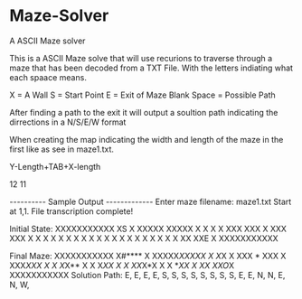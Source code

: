 # Maze-Solver
A ASCII Maze solver 

This is a ASCII Maze solve that will use recurions to traverse through a maze that has been decoded from a TXT File.
With the letters indiating what each spaace means. 

X = A Wall 
S = Start Point 
E = Exit of Maze
Blank Space = Possible Path 

After finding a path to the exit it will output a soultion path indicating the dirrections in a N/S/E/W format 

When creating the map indicating the width and length of the maze in the first like as see in maze1.txt. 

Y-Length+TAB+X-length  

12  11

---------- Sample Output -------------
Enter maze filename: maze1.txt
Start at 1,1.
File transcription complete!

Initial State:
XXXXXXXXXXX
XS        X
XXXXX XXXXX
X   X X   X
XXX     XXX
X XXX XXX X
X   X X   X
X   X X   X
X X X X X X
X X     X X
X  XX XXE X
XXXXXXXXXXX

Final Maze:
XXXXXXXXXXX
X#****    X
XXXXX*XXXXX
X   X*X   X
XXX  *  XXX
X XXX*XXX X
X   X*X** X
X   X*X***X
X X X*X*X*X
X X  ***X*X
X  XX XXO*X
XXXXXXXXXXX
Solution Path: E, E, E, E, S, S, S, S, S, S, S, S, E, E, N, N, E, N, W, 
